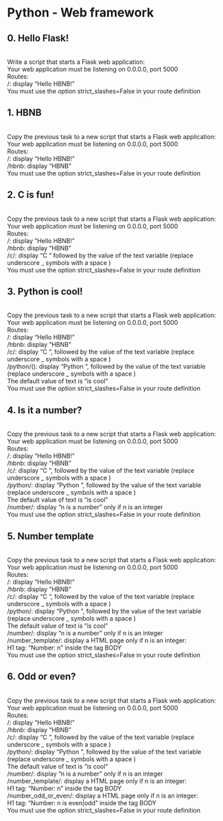 <h1>Python - Web framework</h1>
<h2>0. Hello Flask!</h2>
<br>
Write a script that starts a Flask web application:
<br>
Your web application must be listening on 0.0.0.0, port 5000<br>
Routes:<br>
/: display “Hello HBNB!”<br>
You must use the option strict_slashes=False in your route definition<br>
<h2>1. HBNB</h2>
<br>
Copy the previous task to a new script that starts a Flask web application:
<br>
Your web application must be listening on 0.0.0.0, port 5000<br>
Routes:<br>
/: display “Hello HBNB!”<br>
/hbnb: display “HBNB”<br>
You must use the option strict_slashes=False in your route definition<br>
<h2>2. C is fun!</h2>
<br>
Copy the previous task to a new script that starts a Flask web application:
<br>
Your web application must be listening on 0.0.0.0, port 5000<br>
Routes:<br>
/: display “Hello HBNB!”<br>
/hbnb: display “HBNB”<br>
/c/<text>: display “C ” followed by the value of the text variable (replace underscore _ symbols with a space )<br>
You must use the option strict_slashes=False in your route definition<br>
<h2>3. Python is cool!</h2>
<br>
Copy the previous task to a new script that starts a Flask web application:
<br>
Your web application must be listening on 0.0.0.0, port 5000<br>
Routes:<br>
/: display “Hello HBNB!”<br>
/hbnb: display “HBNB”<br>
/c/<text>: display “C ”, followed by the value of the text variable (replace underscore _ symbols with a space )<br>
/python/(<text>): display “Python ”, followed by the value of the text variable (replace underscore _ symbols with a space )<br>
The default value of text is “is cool”<br>
You must use the option strict_slashes=False in your route definition<br>
<h2>4. Is it a number?</h2>
<br>
Copy the previous task to a new script that starts a Flask web application:
<br>
Your web application must be listening on 0.0.0.0, port 5000<br>
Routes:<br>
/: display “Hello HBNB!”<br>
/hbnb: display “HBNB”<br>
/c/<text>: display “C ”, followed by the value of the text variable (replace underscore _ symbols with a space )<br>
/python/<text>: display “Python ”, followed by the value of the text variable (replace underscore _ symbols with a space )<br>
The default value of text is “is cool”<br>
/number/<n>: display “n is a number” only if n is an integer<br>
You must use the option strict_slashes=False in your route definition<br>
<h2>5. Number template</h2>
<br>
Copy the previous task to a new script that starts a Flask web application:
<br>
Your web application must be listening on 0.0.0.0, port 5000<br>
Routes:<br>
/: display “Hello HBNB!”<br>
/hbnb: display “HBNB”<br>
/c/<text>: display “C ”, followed by the value of the text variable (replace underscore _ symbols with a space )<br>
/python/<text>: display “Python ”, followed by the value of the text variable (replace underscore _ symbols with a space )<br>
The default value of text is “is cool”<br>
/number/<n>: display “n is a number” only if n is an integer<br>
/number_template/<n>: display a HTML page only if n is an integer:<br>
H1 tag: “Number: n” inside the tag BODY<br>
You must use the option strict_slashes=False in your route definition<br>
<h2>6. Odd or even?</h2>
<br>
Copy the previous task to a new script that starts a Flask web application:
<br>
Your web application must be listening on 0.0.0.0, port 5000<br>
Routes:<br>
/: display “Hello HBNB!”<br>
/hbnb: display “HBNB”<br>
/c/<text>: display “C ”, followed by the value of the text variable (replace underscore _ symbols with a space )<br>
/python/<text>: display “Python ”, followed by the value of the text variable (replace underscore _ symbols with a space )<br>
The default value of text is “is cool”<br>
/number/<n>: display “n is a number” only if n is an integer<br>
/number_template/<n>: display a HTML page only if n is an integer:<br>
H1 tag: “Number: n” inside the tag BODY<br>
/number_odd_or_even/<n>: display a HTML page only if n is an integer:<br>
H1 tag: “Number: n is even|odd” inside the tag BODY<br>
You must use the option strict_slashes=False in your route definition<br>